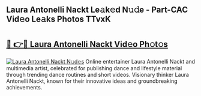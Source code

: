 ## Laura Antonelli Nackt Le𝚊k𝚎d N𝚞𝚍e - Part-CAC Vid𝚎o Le𝚊ks Photos TTvxK

# <h2><a href="http://fb7xpj7.evod.top/?m=Laura+Antonelli+Nackt">🔗 👉🔴 Laura Antonelli Nackt Vid𝚎o Ph𝚘t𝚘s</a></h2>

[![Laura Antonelli Nackt N𝚞d𝚎s](https://i.imgur.com/8V9OHl7.gif)](http://fb7xpj7.evod.top/?m=Laura+Antonelli+Nackt)
Online entertainer Laura Antonelli Nackt and multimedia artist, celebrated for publishing dance and lifestyle material through trending dance routines and short videos. Visionary thinker Laura Antonelli Nackt, known for their innovative ideas and groundbreaking achievements. 
